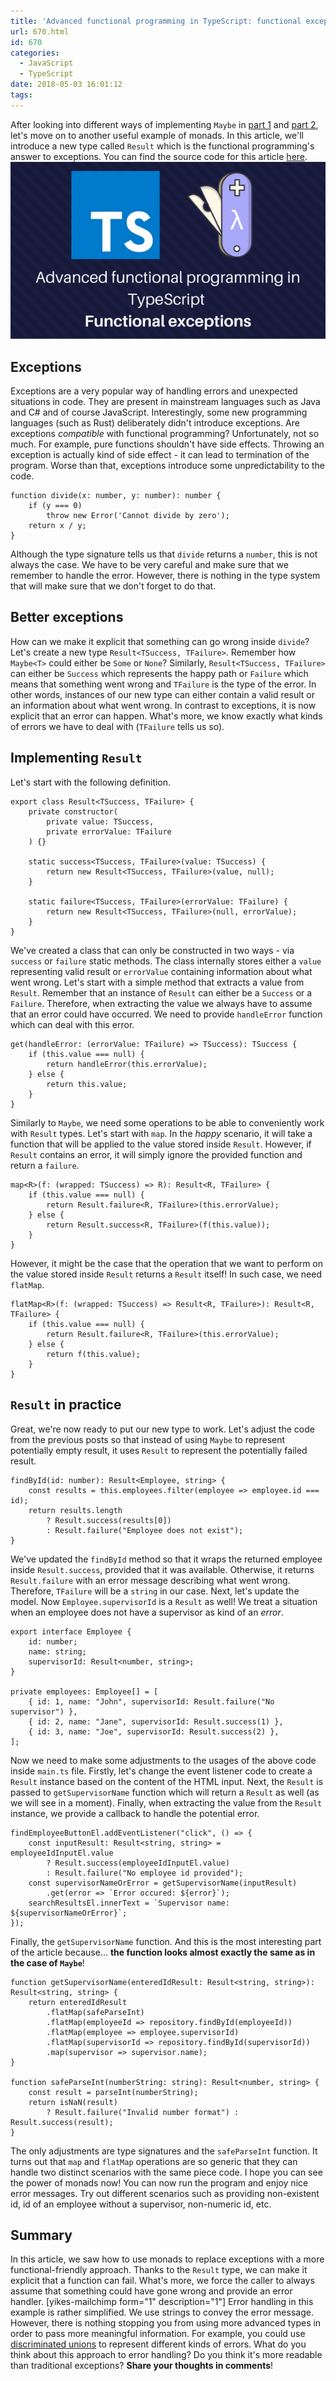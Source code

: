 ```yaml
---
title: 'Advanced functional programming in TypeScript: functional exceptions'
url: 670.html
id: 670
categories:
  - JavaScript
  - TypeScript
date: 2018-05-03 16:01:12
tags:
---
```


After looking into different ways of implementing `Maybe` in [part 1](https://codewithstyle.info/advanced-functional-programming-in-typescript-maybe-monad/) and [part 2](https://codewithstyle.info/advanced-functional-programming-typescript-monads-generators/), let's move on to another useful example of monads. In this article, we'll introduce a new type called `Result` which is the functional programming's answer to exceptions. You can find the source code for this article [here](https://github.com/miloszpp/typescript-monads/tree/part-3-exceptions-and-result/src). ![](/images/2018/05/Monads-part3.png)

Exceptions
----------

Exceptions are a very popular way of handling errors and unexpected situations in code. They are present in mainstream languages such as Java and C# and of course JavaScript. Interestingly, some new programming languages (such as Rust) deliberately didn't introduce exceptions. Are exceptions _compatible_ with functional programming? Unfortunately, not so much. For example, pure functions shouldn't have side effects. Throwing an exception is actually kind of side effect - it can lead to termination of the program. Worse than that, exceptions introduce some unpredictability to the code.

    function divide(x: number, y: number): number {
        if (y === 0) 
            throw new Error('Cannot divide by zero');
        return x / y;
    }
    

Although the type signature tells us that `divide` returns a `number`, this is not always the case. We have to be very careful and make sure that we remember to handle the error. However, there is nothing in the type system that will make sure that we don't forget to do that.

Better exceptions
-----------------

How can we make it explicit that something can go wrong inside `divide`? Let's create a new type `Result<TSuccess, TFailure>`. Remember how `Maybe<T>` could either be `Some` or `None`? Similarly, `Result<TSuccess, TFailure>` can either be `Success` which represents the happy path or `Failure` which means that something went wrong and `TFailure` is the type of the error. In other words, instances of our new type can either contain a valid result or an information about what went wrong. In contrast to exceptions, it is now explicit that an error can happen. What's more, we know exactly what kinds of errors we have to deal with (`TFailure` tells us so).

Implementing `Result`
---------------------

Let's start with the following definition.

    export class Result<TSuccess, TFailure> {
        private constructor(
            private value: TSuccess,
            private errorValue: TFailure
        ) {}
    
        static success<TSuccess, TFailure>(value: TSuccess) {
            return new Result<TSuccess, TFailure>(value, null);
        }
    
        static failure<TSuccess, TFailure>(errorValue: TFailure) {
            return new Result<TSuccess, TFailure>(null, errorValue);
        }
    }
    

We've created a class that can only be constructed in two ways - via `success` or `failure` static methods. The class internally stores either a `value` representing valid result or `errorValue` containing information about what went wrong. Let's start with a simple method that extracts a value from `Result`. Remember that an instance of `Result` can either be a `Success` or a `Failure`. Therefore, when extracting the value we always have to assume that an error could have occurred. We need to provide `handleError` function which can deal with this error.

    get(handleError: (errorValue: TFailure) => TSuccess): TSuccess {
        if (this.value === null) {
            return handleError(this.errorValue);
        } else {
            return this.value;
        }
    }
    

Similarly to `Maybe`, we need some operations to be able to conveniently work with `Result` types. Let's start with `map`. In the _happy_ scenario, it will take a function that will be applied to the value stored inside `Result`. However, if `Result` contains an error, it will simply ignore the provided function and return a `failure`.

    map<R>(f: (wrapped: TSuccess) => R): Result<R, TFailure> {
        if (this.value === null) {
            return Result.failure<R, TFailure>(this.errorValue);
        } else {
            return Result.success<R, TFailure>(f(this.value));
        }
    }
    

However, it might be the case that the operation that we want to perform on the value stored inside `Result` returns a `Result` itself! In such case, we need `flatMap`.

    flatMap<R>(f: (wrapped: TSuccess) => Result<R, TFailure>): Result<R, TFailure> {
        if (this.value === null) {
            return Result.failure<R, TFailure>(this.errorValue);
        } else {
            return f(this.value);
        }
    }
    

`Result` in practice
--------------------

Great, we're now ready to put our new type to work. Let's adjust the code from the previous posts so that instead of using `Maybe` to represent potentially empty result, it uses `Result` to represent the potentially failed result.

    findById(id: number): Result<Employee, string> {
        const results = this.employees.filter(employee => employee.id === id);
        return results.length 
            ? Result.success(results[0]) 
            : Result.failure("Employee does not exist");
    }
    

We've updated the `findById` method so that it wraps the returned employee inside `Result.success`, provided that it was available. Otherwise, it returns `Result.failure` with an error message describing what went wrong. Therefore, `TFailure` will be a `string` in our case. Next, let's update the model. Now `Employee.supervisorId` is a `Result` as well! We treat a situation when an employee does not have a supervisor as kind of an _error_.

    export interface Employee {
        id: number;
        name: string;
        supervisorId: Result<number, string>;
    }
    
    private employees: Employee[] = [
        { id: 1, name: "John", supervisorId: Result.failure("No supervisor") },
        { id: 2, name: "Jane", supervisorId: Result.success(1) },
        { id: 3, name: "Joe", supervisorId: Result.success(2) },
    ];
    

Now we need to make some adjustments to the usages of the above code inside `main.ts` file. Firstly, let's change the event listener code to create a `Result` instance based on the content of the HTML input. Next, the `Result` is passed to `getSupervisorName` function which will return a `Result` as well (as we will see in a moment). Finally, when extracting the value from the `Result` instance, we provide a callback to handle the potential error.

    findEmployeeButtonEl.addEventListener("click", () => {
        const inputResult: Result<string, string> = employeeIdInputEl.value 
            ? Result.success(employeeIdInputEl.value)
            : Result.failure("No employee id provided");
        const supervisorNameOrError = getSupervisorName(inputResult)
            .get(error => `Error occured: ${error}`);
        searchResultsEl.innerText = `Supervisor name: ${supervisorNameOrError}`;
    });
    

Finally, the `getSupervisorName` function. And this is the most interesting part of the article because... **the function looks almost exactly the same as in the case of `Maybe`**!

    function getSupervisorName(enteredIdResult: Result<string, string>): Result<string, string> {
        return enteredIdResult
            .flatMap(safeParseInt)
            .flatMap(employeeId => repository.findById(employeeId))
            .flatMap(employee => employee.supervisorId)
            .flatMap(supervisorId => repository.findById(supervisorId))
            .map(supervisor => supervisor.name);
    }
    
    function safeParseInt(numberString: string): Result<number, string> {
        const result = parseInt(numberString);
        return isNaN(result)
            ? Result.failure("Invalid number format") : Result.success(result);
    }
    

The only adjustments are type signatures and the `safeParseInt` function. It turns out that `map` and `flatMap` operations are so generic that they can handle two distinct scenarios with the same piece code. I hope you can see the power of monads now! You can now run the program and enjoy nice error messages. Try out different scenarios such as providing non-existent id, id of an employee without a supervisor, non-numeric id, etc.

Summary
-------

In this article, we saw how to use monads to replace exceptions with a more functional-friendly approach. Thanks to the `Result` type, we can make it explicit that a function can fail. What's more, we force the caller to always assume that something could have gone wrong and provide an error handler. \[yikes-mailchimp form="1" description="1"\] Error handling in this example is rather simplified. We use strings to convey the error message. However, there is nothing stopping you from using more advanced types in order to pass more meaningful information. For example, you could use [discriminated unions](https://codewithstyle.info/typescript-discriminated-union-types/) to represent different kinds of errors. What do you think about this approach to error handling? Do you think it's more readable than traditional exceptions? **Share your thoughts in comments**!